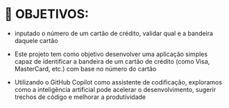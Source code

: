 # 🤟 OBJETIVOS: 
- inputado o número de um cartão de crédito, validar qual e a bandeira daquele cartão

- Este projeto tem como objetivo desenvolver uma aplicação simples capaz de identificar a bandeira de um cartão de crédito (como Visa, MasterCard, etc.) com base no número do cartão

- Utilizando o GitHub Copilot como assistente de codificação, exploramos como a inteligência artificial pode acelerar o desenvolvimento, sugerir trechos de código e melhorar a produtividade